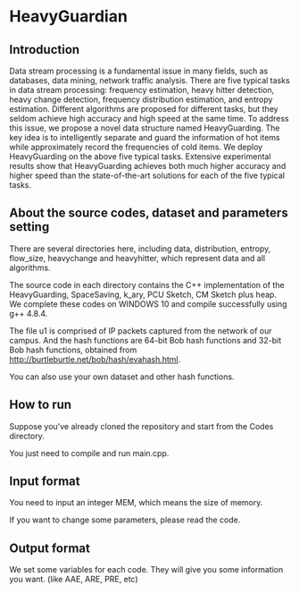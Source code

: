 # HeavyGuardian

## Introduction

Data stream processing is a fundamental issue in many fields, such as databases, data mining, network traffic analysis. There are five typical tasks in data stream processing: frequency estimation, heavy hitter detection, heavy change detection, frequency distribution estimation, and entropy estimation. Different algorithms are proposed for different tasks, but they seldom achieve high accuracy and high speed at the same time. To address this issue, we propose a novel data structure named HeavyGuarding. The key idea is to intelligently separate and guard the information of hot items while approximately record the frequencies of cold items. We deploy HeavyGuarding on the above five typical tasks. Extensive experimental results show that HeavyGuarding achieves both much higher accuracy and higher speed than the  state-of-the-art solutions for each of the five typical tasks.

## About the source codes, dataset and parameters setting

There are several directories here, including data, distribution, entropy, flow_size, heavychange and heavyhitter, which represent data and all algorithms.

The source code in each directory contains the C++ implementation of the HeavyGuarding, SpaceSaving, k_ary, PCU Sketch, CM Sketch plus heap. We complete these codes on WINDOWS 10 and compile successfully using g++ 4.8.4.

The file u1 is comprised of IP packets captured from the network of our campus. And the hash functions are 64-bit Bob hash functions and 32-bit Bob hash functions, obtained from http://burtleburtle.net/bob/hash/evahash.html.

You can also use your own dataset and other hash functions.
	
## How to run

Suppose you've already cloned the repository and start from the Codes directory.

You just need to compile and run main.cpp.

## Input format

You need to input an integer MEM, which means the size of memory. 

If you want to change some parameters, please read the code.

## Output format

We set some variables for each code. They will give you some information you want. (like AAE, ARE, PRE, etc)